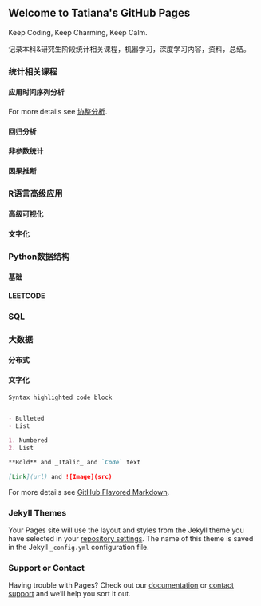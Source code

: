 ## Welcome to Tatiana's GitHub Pages

Keep Coding, Keep Charming, Keep Calm.

记录本科&研究生阶段统计相关课程，机器学习，深度学习内容，资料，总结。



### 统计相关课程
#### 应用时间序列分析
For more details see [协整分析](http://htmlpreview.github.io/?https://github.com/Tatiana9707/Xiayi.github.io/blob/gh-pages/docs/%E9%AB%98%E7%BA%A7GGplot%E7%BB%98%E5%88%B6.html).

#### 回归分析
#### 非参数统计
#### 因果推断


### R语言高级应用
#### 高级可视化
#### 文字化


### Python数据结构
#### 基础
#### LEETCODE

### SQL

### 大数据
#### 分布式
#### 文字化

```markdown
Syntax highlighted code block


- Bulleted
- List

1. Numbered
2. List

**Bold** and _Italic_ and `Code` text

[Link](url) and ![Image](src)
```

For more details see [GitHub Flavored Markdown](https://guides.github.com/features/mastering-markdown/).

### Jekyll Themes

Your Pages site will use the layout and styles from the Jekyll theme you have selected in your [repository settings](https://github.com/Tatiana9707/Xiayi.github.io/settings). The name of this theme is saved in the Jekyll `_config.yml` configuration file.

### Support or Contact

Having trouble with Pages? Check out our [documentation](https://docs.github.com/categories/github-pages-basics/) or [contact support](https://support.github.com/contact) and we’ll help you sort it out.
